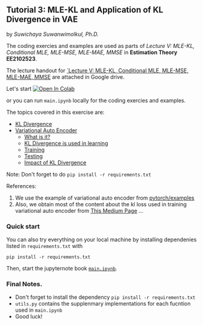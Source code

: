 ## Tutorial 3: MLE-KL and Application of KL Divergence in VAE 

by *Suwichaya Suwanwimolkul, Ph.D.*

The coding exercies and examples are used as parts of  *Lecture V: MLE-KL, Conditional MLE,  MLE-MSE, MLE-MAE, MMSE*  in **Estimation Theory EE2102523**. 

The lecture handout for [`Lecture V: MLE-KL, Conditional MLE,  MLE-MSE, MLE-MAE, MMSE](https://drive.google.com/drive/folders/1VAEFqNYpjVlbc7dac92entSJlO_gzd-6?usp=drive_link) are attached in Google drive.

Let's start
<a target="_blank" href="https://colab.research.google.com/github/GabbySuwichaya/Estimation-Theory-EE523/blob/master/Tutorial3/main.ipynb">
  <img src="https://colab.research.google.com/assets/colab-badge.svg" alt="Open In Colab"/>
</a>

or you can run `main.ipynb` locally for the coding exercies and examples.

The topics covered in this exercise are: 
- [KL Divergence](#kl-divergence)   
- [Variational Auto Encoder](#variational-auto-encoder-vae)
    - [What is it?](#what-is-variational-auto-encoder-vae)
    - [KL Divergence is used in learning](#why-we-need-kl-divergence-loss)
    - [Training](#training-phase)
    - [Testing](#testing-phase)
    - [Impact of KL Divergence](#how-kl-div-loss-impact-the-encoded-features)


Note: Don't forget to do `pip install -r requirements.txt`

References:

1. We use the example of variational auto encoder from [pytorch/examples](https://github.com/pytorch/examples)
2. Also, we obtain most of the content about the kl loss used in training  variational auto encoder from [This Medium Page](https://medium.com/@outerrencedl/variational-autoencoder-and-a-bit-kl-divergence-with-pytorch-ce04fd55d0d7) ...


### Quick start 

You can also try everything on your local machine by installing dependenies listed in `requirements.txt` with 

```
pip install -r requirements.txt
```

Then, start the jupyternote book [`main.ipynb`](main.ipynb).
 

 
### Final Notes.
-  Don't forget to install the dependency `pip install -r requirements.txt`
- `utils.py` contains the supplenmary implementations for each fucntion used in `main.ipynb` 
- Good luck! 